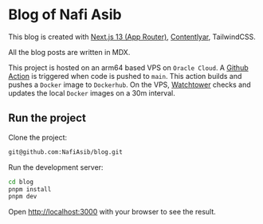 # Blog of Nafi Asib

This blog is created with [Next.js 13 (App Router)](https://nextjs.org/docs/app), [Contentlyar](https://contentlayer.dev/docs/environments/nextjs-dcf8e39e), TailwindCSS.

All the blog posts are written in MDX.

This project is hosted on an arm64 based VPS on `Oracle Cloud`. A [Github Action](https://github.com/features/actions) is triggered when code is pushed to `main`. This action builds and pushes a `Docker` image to `Dockerhub`. On the VPS, [Watchtower](https://github.com/containrrr/watchtower) checks and updates the local `Docker` images on a 30m interval.

## Run the project

Clone the project:

```bash
git@github.com:NafiAsib/blog.git
```

Run the development server:

```bash
cd blog
pnpm install
pnpm dev
```

Open [http://localhost:3000](http://localhost:3000) with your browser to see the result.
